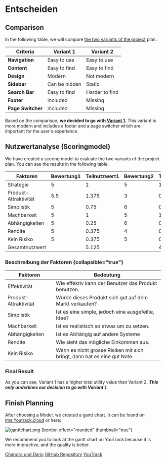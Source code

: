 <show-structure depth="3"/>

# Entscheiden

## Comparison

In the following table, we will compare [the two variants of the project](planen.md#variants) plan.

| **Criteria**      | **Variant 1** | **Variant 2**  |
|-------------------|---------------|----------------|
| **Navigation**    | Easy to use   | Easy to use    |
| **Content**       | Easy to find  | Easy to find   |
| **Design**        | Modern        | Not modern     |
| **Sidebar**       | Can be hidden | Static         |
| **Search Bar**    | Easy to find  | Harder to find |
| **Footer**        | Included      | Missing        |
| **Page Switcher** | Included      | Missing        |

Based on the comparison, **we decided to go with [Variant 1](planen.md#variant-1).** This variant is more modern and
includes a footer and a page switcher which are important for the user's experience.

## Nutzwertanalyse (Scoringmodel)

We have created a scoring model to evaluate the two variants of the project plan. You can see the results in the
following table:

| Faktoren               | Bewertung1 | Teilnutzwert1 | Bewertung2 | Teilnutzwert2 | Gewichtigung |
|------------------------|------------|---------------|------------|---------------|--------------|
| Strategie              | 5          | 1             | 5          | 1             | 0.2          |
| Produkt- Attraktivität | 5.5        | 1.375         | 3          | 0.75          | 0.25         |
| Simplistik             | 5          | 0.75          | 6          | 0.9           | 0.15         |
| Machbarkeit            | 5          | 1             | 5          | 1             | 0.2          |
| Abhängigkeiten         | 5          | 0.25          | 6          | 0.3           | 0.05         |
| Rendite                | 5          | 0.375         | 4          | 0.3           | 0.075        |
| Kein Risiko            | 5          | 0.375         | 5          | 0.375         | 0.075        |
| Gesamtnutzwert         |            | 5.125         |            | 4.625         | 1            |

### Beschreibung der Faktoren {collapsible="true"}

| Faktoren               | Bedeutung                                                                |
|------------------------|--------------------------------------------------------------------------|
| Effektivität           | Wie effektiv kann der Benutzer das Produkt benutzen.                     |
| Produkt- Attraktivität | Würde dieses Produkt sich gut auf dem Markt verkaufen?                   |
| Simplistik             | Ist es eine simple, jedoch eine ausgefeilte, Idee?                       |
| Machbarkeit            | Ist es realistisch so etwas um zu setzen.                                |
| Abhängigkeiten         | Ist es Abhängig auf andere Systeme                                       |
| Rendite                | Wie sieht das mögliche Einkommen aus.                                    |
| Kein Risiko            | Wenn es nicht grosse Risiken mit sich bringt, dann hat es eine gut Note. |

### Final Result
As you can see, Variant 1 has a higher total utility value than Variant 2.
_**This only underlines our decision to go with Variant 1.**_

## Finish Planning

After choosing a Model, we created a gantt chart. It can be found
on [Ims.Youtrack.cloud](https://ims.youtrack.cloud/gantt-charts/199-1) or here:

![ganttchart.png](ganttchart.png) {border-effect="rounded" thumbnail="true"}

We recommend you to look at the gantt chart on YouTrack because it is more interactive, and the quality is better.


<seealso>
       <category ref="author">
            <a href="https://www.github.com/An0n-00/M431-WebProject">Chandra und Dario</a>           
       </category>
       <category ref="external">
           <a href="https://www.github.com/An0n-00/M431-WebProject">GitHub Repository</a>
           <a href="https://ims.youtrack.cloud/gantt-charts/199-1">YouTrack</a>
       </category>
</seealso>